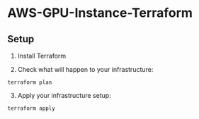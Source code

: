 # AWS-GPU-Instance-Terraform

## Setup

1. Install Terraform

2. Check what will happen to your infrastructure:
```
terraform plan
```

3. Apply your infrastructure setup:
```
terraform apply
```
